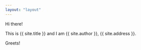```yaml
---
layout: "layout"
---
```


Hi there!

This is {{ site.title }} and I am {{ site.author }}, {{ site.address }}.

Greets!

